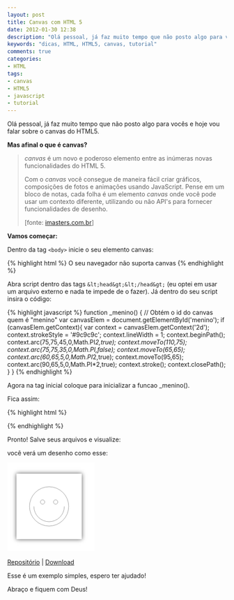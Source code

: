 ```yaml
---
layout: post
title: Canvas com HTML 5
date: 2012-01-30 12:38
description: "Olá pessoal, já faz muito tempo que não posto algo para vocês e hoje vou falar sobre o canvas do HTML5"
keywords: "dicas, HTML, HTML5, canvas, tutorial"
comments: true
categories:
- HTML
tags:
- canvas
- HTML5
- javascript
- tutorial
---
```


Olá pessoal, já faz muito tempo que não posto algo para vocês e hoje vou falar sobre o canvas do HTML5\.

**Mas afinal o que é canvas?**

> _canvas_ é um novo e poderoso elemento entre as inúmeras novas funcionalidades do HTML 5.
>
> Com o _canvas_ você consegue de maneira fácil criar gráficos, composições de fotos e animações usando JavaScript. Pense em um bloco de notas, cada folha é um elemento _canvas_ onde você pode usar um contexto diferente, utilizando ou não API's para fornecer funcionalidades de desenho.
>
> [fonte: [imasters.com.br](http://imasters.com.br/artigo/16455/desenvolvimento/html-5-na-pratica-canvas-parte-01)]

**Vamos começar:**

Dentro da tag `<body>` inicie o seu elemento canvas:

{% highlight html %}
<canvas id="menino" width="150" height="150">
  O seu navegador não suporta canvas
</canvas>
{% endhighlight %}

Abra script dentro das tags `&lt;head&gt;&lt;/head&gt;` (eu optei em usar um arquivo externo e nada te impede de o fazer). Já dentro do seu script insira o código:

{% highlight javascript %}
function _menino() {
  // Obtém o id do canvas quem é "menino"
  var canvasElem = document.getElementById('menino');
  if (canvasElem.getContext){
    var context = canvasElem.getContext('2d');
    context.strokeStyle = '#9c9c9c';
    context.lineWidth   = 1;
    context.beginPath();
    context.arc(75,75,45,0,Math.PI*2,true);
    context.moveTo(110,75);
    context.arc(75,75,35,0,Math.PI,false);
    context.moveTo(65,65);
    context.arc(60,65,5,0,Math.PI*2,true);
    context.moveTo(95,65);
    context.arc(90,65,5,0,Math.PI*2,true);
    context.stroke();
    context.closePath();
  }
}
{% endhighlight %}

Agora na tag inicial <body> coloque para inicializar a funcao _menino().

Fica assim:

{% highlight html %}
<body onload="_menino();">
{% endhighlight %}

Pronto! Salve seus arquivos e visualize:

você verá um desenho como esse:

![canvas-menino](/assets/uploads/canvas-menino.png)

<a href="https://github.com/nandomoreirame/canvas_menino">Repositório</a> | <a href="https://github.com/nandomoreirame/canvas_menino/archive/master.zip">Download</a>

Esse é um exemplo simples, espero ter ajudado!

Abraço e fiquem com Deus!
